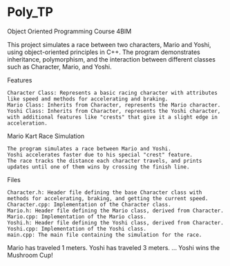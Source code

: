 # Poly_TP
Object Oriented Programming Course 4BIM

This project simulates a race between two characters, Mario and Yoshi, using object-oriented principles in C++. The program demonstrates inheritance, polymorphism, and the interaction between different classes such as Character, Mario, and Yoshi.

Features

    Character Class: Represents a basic racing character with attributes like speed and methods for accelerating and braking.
    Mario Class: Inherits from Character, represents the Mario character.
    Yoshi Class: Inherits from Character, represents the Yoshi character, with additional features like "crests" that give it a slight edge in acceleration.

Mario Kart Race Simulation

    The program simulates a race between Mario and Yoshi.
    Yoshi accelerates faster due to his special "crest" feature.
    The race tracks the distance each character travels, and prints updates until one of them wins by crossing the finish line.

Files

    Character.h: Header file defining the base Character class with methods for accelerating, braking, and getting the current speed.
    Character.cpp: Implementation of the Character class.
    Mario.h: Header file defining the Mario class, derived from Character.
    Mario.cpp: Implementation of the Mario class.
    Yoshi.h: Header file defining the Yoshi class, derived from Character.
    Yoshi.cpp: Implementation of the Yoshi class.
    main.cpp: The main file containing the simulation for the race.

Mario has traveled 1 meters.
Yoshi has traveled 3 meters.
...
Yoshi wins the Mushroom Cup!
